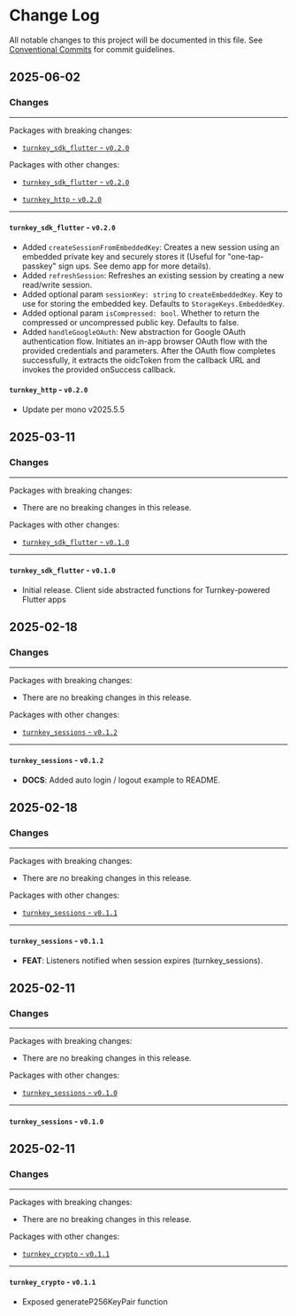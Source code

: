 # Change Log

All notable changes to this project will be documented in this file.
See [Conventional Commits](https://conventionalcommits.org) for commit guidelines.

## 2025-06-02

### Changes

---

Packages with breaking changes:

- [`turnkey_sdk_flutter` - `v0.2.0`](#turnkey_sdk_flutter---v020)

Packages with other changes:

- [`turnkey_sdk_flutter` - `v0.2.0`](#turnkey_sdk_flutter---v020)

- [`turnkey_http` - `v0.2.0`](#turnkey_http---v020)

---

#### `turnkey_sdk_flutter` - `v0.2.0`

- Added `createSessionFromEmbeddedKey`: Creates a new session using an embedded private key and securely stores it (Useful for "one-tap-passkey" sign ups. See demo app for more details).
- Added `refreshSession`: Refreshes an existing session by creating a new read/write session.
- Added optional param `sessionKey: string` to `createEmbeddedKey`. Key to use for storing the embedded key. Defaults to `StorageKeys.EmbeddedKey`.
- Added optional param `isCompressed: bool`. Whether to return the compressed or uncompressed public key. Defaults to false.
- Added `handleGoogleOAuth`: New abstraction for Google OAuth authentication flow. Initiates an in-app browser OAuth flow with the provided credentials and parameters. After the OAuth flow completes successfully, it extracts the oidcToken from the callback URL and invokes the provided onSuccess callback.

#### `turnkey_http` - `v0.2.0`

- Update per mono v2025.5.5

## 2025-03-11

### Changes

---

Packages with breaking changes:

- There are no breaking changes in this release.

Packages with other changes:

- [`turnkey_sdk_flutter` - `v0.1.0`](#turnkey_sdk_flutter---v010)

---

#### `turnkey_sdk_flutter` - `v0.1.0`

- Initial release. Client side abstracted functions for Turnkey-powered Flutter apps

## 2025-02-18

### Changes

---

Packages with breaking changes:

- There are no breaking changes in this release.

Packages with other changes:

- [`turnkey_sessions` - `v0.1.2`](#turnkey_sessions---v012)

---

#### `turnkey_sessions` - `v0.1.2`

- **DOCS**: Added auto login / logout example to README.

## 2025-02-18

### Changes

---

Packages with breaking changes:

- There are no breaking changes in this release.

Packages with other changes:

- [`turnkey_sessions` - `v0.1.1`](#turnkey_sessions---v011)

---

#### `turnkey_sessions` - `v0.1.1`

- **FEAT**: Listeners notified when session expires (turnkey_sessions).

## 2025-02-11

### Changes

---

Packages with breaking changes:

- There are no breaking changes in this release.

Packages with other changes:

- [`turnkey_sessions` - `v0.1.0`](#turnkey_sessions---v010)

---

#### `turnkey_sessions` - `v0.1.0`

## 2025-02-11

### Changes

---

Packages with breaking changes:

- There are no breaking changes in this release.

Packages with other changes:

- [`turnkey_crypto` - `v0.1.1`](#turnkey_crypto---v011)

---

#### `turnkey_crypto` - `v0.1.1`

- Exposed generateP256KeyPair function
